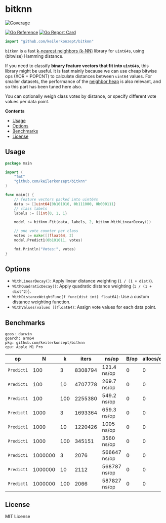 # bitknn
[![Coverage](https://img.shields.io/badge/Coverage-100.0%25-brightgreen)](https://github.com/keilerkonzept/bitknn/actions/workflows/gocover.yaml)

[![Go Reference](https://pkg.go.dev/badge/github.com/keilerkonzept/bitknn.svg)](https://pkg.go.dev/github.com/keilerkonzept/bitknn)
[![Go Report Card](https://goreportcard.com/badge/github.com/keilerkonzept/bitknn)](https://goreportcard.com/report/github.com/keilerkonzept/bitknn)


```go
import "github.com/keilerkonzept/bitknn"
```

`bitknn` is a fast [k-nearest neighbors (k-NN)](https://en.wikipedia.org/wiki/K-nearest_neighbors_algorithm) library for `uint64`s, using (bitwise) Hamming distance.

If you need to classify **binary feature vectors that fit into `uint64`s**, this library might be useful. It is fast mainly because we can use cheap bitwise ops (XOR + POPCNT) to calculate distances between `uint64` values. For smaller datasets, the performance of the [neighbor heap](heap.go) is also relevant, and so this part has been tuned here also.

You can optionally weigh class votes by distance, or specify different vote values per data point.


**Contents**
- [Usage](#usage)
- [Options](#options)
- [Benchmarks](#benchmarks)
- [License](#license)

## Usage

```go
package main

import (
    "fmt"
    "github.com/keilerkonzept/bitknn"
)

func main() {
    // feature vectors packed into uint64s
    data := []uint64{0b101010, 0b111000, 0b000111}
    // class labels
    labels := []int{0, 1, 1}

    model := bitknn.Fit(data, labels, 2, bitknn.WithLinearDecay())

    // one vote counter per class
    votes := make([]float64, 2)
    model.Predict1(0b101011, votes)

    fmt.Println("Votes:", votes)
}
```

## Options

- `WithLinearDecay()`: Apply linear distance weighting (`1 / (1 + dist)`).
- `WithQuadraticDecay()`: Apply quadratic distance weighting (`1 / (1 + dist^2)`).
- `WithDistanceWeightFunc(f func(dist int) float64)`: Use a custom distance weighting function.
- `WithValues(values []float64)`: Assign vote values for each data point.

## Benchmarks

```
goos: darwin
goarch: arm64
pkg: github.com/keilerkonzept/bitknn
cpu: Apple M1 Pro
```

| op         | N       | k   | iters   | ns/op        | B/op | allocs/op |
|------------|---------|-----|---------|--------------|------|-----------|
| `Predict1` | 100     | 3   | 8308794 | 121.4 ns/op  | 0    | 0         |
| `Predict1` | 100     | 10  | 4707778 | 269.7 ns/op  | 0    | 0         |
| `Predict1` | 100     | 100 | 2255380 | 549.2 ns/op  | 0    | 0         |
| `Predict1` | 1000    | 3   | 1693364 | 659.3 ns/op  | 0    | 0         |
| `Predict1` | 1000    | 10  | 1220426 | 1005 ns/op   | 0    | 0         |
| `Predict1` | 1000    | 100 | 345151  | 3560 ns/op   | 0    | 0         |
| `Predict1` | 1000000 | 3   | 2076    | 566647 ns/op | 0    | 0         |
| `Predict1` | 1000000 | 10  | 2112    | 568787 ns/op | 0    | 0         |
| `Predict1` | 1000000 | 100 | 2066    | 587827 ns/op | 0    | 0         |

## License

MIT License
